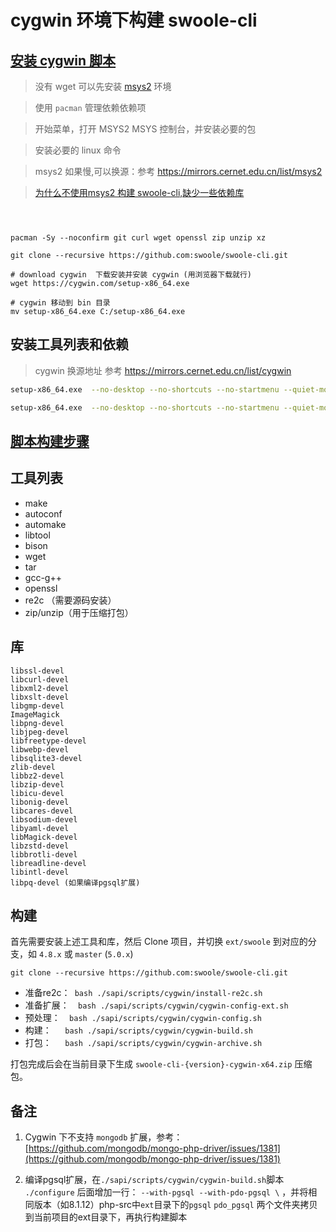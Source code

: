 # cygwin 环境下构建 swoole-cli

## [安装 cygwin 脚本](/sapi/scripts/cygwin/install-cygwin.sh)

> 没有 wget 可以先安装 [msys2](https://www.msys2.org/docs/environments/) 环境

> 使用 `pacman` 管理依赖依赖项

> 开始菜单，打开 MSYS2 MSYS 控制台，并安装必要的包

> 安装必要的 linux 命令

> msys2 如果慢,可以换源：参考 https://mirrors.cernet.edu.cn/list/msys2

> [为什么不使用msys2 构建 swoole-cli,缺少一些依赖库](https://github.com/swoole/swoole-cli/issues/108)

```shell



pacman -Sy --noconfirm git curl wget openssl zip unzip xz

git clone --recursive https://github.com:swoole/swoole-cli.git

# download cygwin  下载安装并安装 cygwin (用浏览器下载就行)
wget https://cygwin.com/setup-x86_64.exe

# cygwin 移动到 bin 目录
mv setup-x86_64.exe C:/setup-x86_64.exe

```

## 安装工具列表和依赖

> cygwin 换源地址 参考 https://mirrors.cernet.edu.cn/list/cygwin

```bash
setup-x86_64.exe  --no-desktop --no-shortcuts --no-startmenu --quiet-mode --disable-buggy-antivirus    --site  http://mirrors.ustc.edu.cn/cygwin/ --packages make,git,curl,wget,tar,libtool,bison,gcc-g++,autoconf,automake,openssl,libpcre2-devel,libssl-devel,libcurl-devel,libxml2-devel,libxslt-devel,libgmp-devel,ImageMagick,libpng-devel,libjpeg-devel,libfreetype-devel,libwebp-devel,libsqlite3-devel,zlib-devel,libbz2-devel,liblz4-devel,liblzma-devel,libzip-devel,libicu-devel,libonig-devel,libcares-devel,libsodium-devel,libyaml-devel,libMagick-devel,libzstd-devel,libbrotli-devel,libreadline-devel,libintl-devel,libpq-devel,libssh2-devel,libidn2-devel,gettext-devel,coreutils,openssl-devel

setup-x86_64.exe  --no-desktop --no-shortcuts --no-startmenu --quiet-mode --disable-buggy-antivirus    --site  http://mirrors.ustc.edu.cn/cygwin/ --packages zip unzip


```

## [ 脚本构建步骤 ](/sapi/scripts/cygwin/README.md)

工具列表
----

- make
- autoconf
- automake
- libtool
- bison
- wget
- tar
- gcc-g++
- openssl
- re2c （需要源码安装）
- zip/unzip（用于压缩打包）

库
----

```
libssl-devel
libcurl-devel
libxml2-devel
libxslt-devel
libgmp-devel
ImageMagick
libpng-devel
libjpeg-devel
libfreetype-devel
libwebp-devel
libsqlite3-devel
zlib-devel
libbz2-devel
libzip-devel
libicu-devel
libonig-devel
libcares-devel
libsodium-devel
libyaml-devel
libMagick-devel
libzstd-devel
libbrotli-devel
libreadline-devel
libintl-devel
libpq-devel (如果编译pgsql扩展)
```

构建
------
首先需要安装上述工具和库，然后 Clone 项目，并切换 `ext/swoole`
到对应的分支，如 `4.8.x` 或 `master` (`5.0.x`)

```shell
git clone --recursive https://github.com:swoole/swoole-cli.git
```

- 准备re2c：` bash ./sapi/scripts/cygwin/install-re2c.sh`
- 准备扩展：`  bash ./sapi/scripts/cygwin/cygwin-config-ext.sh`
- 预处理：`  bash ./sapi/scripts/cygwin/cygwin-config.sh`
- 构建：`   bash ./sapi/scripts/cygwin/cygwin-build.sh`
- 打包：`   bash ./sapi/scripts/cygwin/cygwin-archive.sh`

打包完成后会在当前目录下生成 `swoole-cli-{version}-cygwin-x64.zip` 压缩包。

备注
----

1. Cygwin 下不支持 `mongodb`
   扩展，参考：[https://github.com/mongodb/mongo-php-driver/issues/1381](https://github.com/mongodb/mongo-php-driver/issues/1381)

2. 编译pgsql扩展，在`./sapi/scripts/cygwin/cygwin-build.sh`脚本 `./configure`
   后面增加一行： `--with-pgsql --with-pdo-pgsql \`
   ，并将相同版本（如8.1.12）php-src中`ext`目录下的`pgsql` `pdo_pgsql`
   两个文件夹拷贝到当前项目的ext目录下，再执行构建脚本
